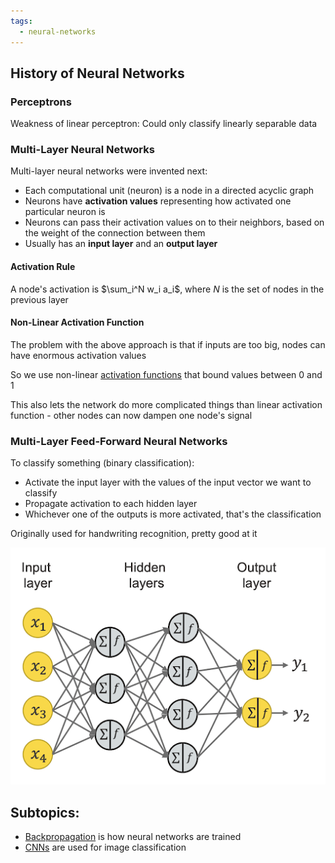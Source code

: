 ```yaml
---
tags:
  - neural-networks
---
```

## History of Neural Networks
### Perceptrons

Weakness of linear perceptron: Could only classify linearly separable data

### Multi-Layer Neural Networks

Multi-layer neural networks were invented next:

- Each computational unit (neuron) is a node in a directed acyclic graph
- Neurons have **activation values** representing how activated one particular neuron is
- Neurons can pass their activation values on to their neighbors, based on the weight of the connection between them
- Usually has an **input layer** and an **output layer**

#### Activation Rule

A node's activation is $\sum_i^N w_i a_i$, where $N$ is the set of nodes in the previous layer

#### Non-Linear Activation Function

The problem with the above approach is that if inputs are too big, nodes can have enormous activation values

So we use non-linear [activation functions](Activation%20functions.md) that bound values between 0 and 1

This also lets the network do more complicated things than linear activation function - other nodes can now dampen one node's signal

### Multi-Layer Feed-Forward Neural Networks

To classify something (binary classification):

- Activate the input layer with the values of the input vector we want to classify
- Propagate activation to each hidden layer
- Whichever one of the outputs is more activated, that's the classification

Originally used for handwriting recognition, pretty good at it

![Multi-layer feed-forward neural network diagram](multi-layer_feed-forward_nn.png)

## Subtopics:

- [Backpropagation](Backpropagation.md) is how neural networks are trained
- [CNNs](CNNs.md) are used for image classification
